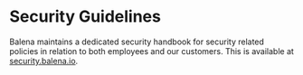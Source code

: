 # Security Guidelines

Balena maintains a dedicated security handbook for security related policies in relation to both employees and our customers. This is available at [security.balena.io](https://security.balena.io).
